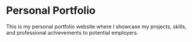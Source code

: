 # Personal Portfolio

This is my personal portfolio website where I showcase my projects, skills, and professional achievements to potential employers.
